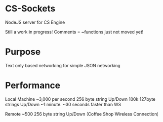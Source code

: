 # CS-Sockets
NodeJS server for CS Engine

Still a work in progress! Comments = ~functions just not moved yet! 

# Purpose 
Text only based networking for simple JSON networking

# Performance
Local Machine ~3,000 per second 256 byte string Up/Down
100k 127byte strings Up/Down ~1 minute. ~30 seconds faster than WS

Remote ~500 256 byte string Up/Down (Coffee Shop Wireless Connection)



